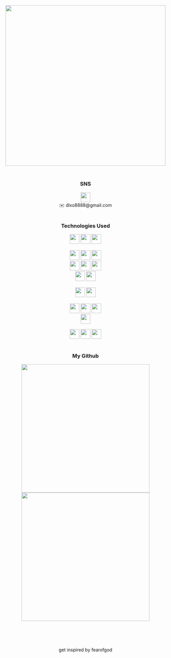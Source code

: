 <div align='center'>
<img src="https://velog.velcdn.com/images/fearofcod/profile/51fa5a5e-f7b6-4fc9-93f6-5ec52d930054/image.png" height="500">
  </div><br>
 <H2> </H2>

 <div align='center'>
    <H3> SNS </H3>
    <a href="https://velog.io/@fearofcod"><img src="https://img.shields.io/badge/Velog-20C997?style=flat-square&logo=Velog&logoColor=white" height="30"/></a><br>
    <a href=mailto:dlxo8888@gmail.com style="text-decoration: none;">✉️</a>
   dlxo8888@gmail.com
  </div><br>

<div align='center' > 
 
 <H3>Technologies Used </H3>
  
  <img src="https://img.shields.io/badge/java-007396?style=for-the-badge&logo=java&logoColor=white" height="30">   
  <img src="https://img.shields.io/badge/springboot-6DB33F?style=for-the-badge&logo=spring&logoColor=white" height="30"> 
  
  <img src="https://img.shields.io/badge/springsecurity-6DB33F?style=for-the-badge&logo=springsecurity&logoColor=white" height="30"> 
  
  <br>
  <br>
  <img src="https://img.shields.io/badge/javascript-F7DF1E?style=for-the-badge&logo=javascript&logoColor=black" height="30"> 
  <img src="https://img.shields.io/badge/react-61DAFB?style=for-the-badge&logo=react&logoColor=black" height="30"> 
  <img src="https://img.shields.io/badge/node.js-339933?style=for-the-badge&logo=Node.js&logoColor=white" height="30"> 
  <br>
   <img src="https://img.shields.io/badge/html-E34F26?style=for-the-badge&logo=html5&logoColor=white" height="30"> 
  <img src="https://img.shields.io/badge/css-1572B6?style=for-the-badge&logo=css3&logoColor=white" height="30"> 
  <img src="https://img.shields.io/badge/styled components-DB7093?style=for-the-badge&logo=styledcomponents&logoColor=white" height="30"> 

  <br>
  <img src="https://img.shields.io/badge/reactquery-FF4154?style=for-the-badge&logo=reactquery&logoColor=white" height="30"> 
  <img src="https://img.shields.io/badge/recoil-3578E5?style=for-the-badge&logo=recoil&logoColor=white" height="30"> 
    <br>
   <br>
  <img src="https://img.shields.io/badge/oracle-F80000?style=for-the-badge&logo=oracle&logoColor=white" height="30"> 
  <img src="https://img.shields.io/badge/mysql-4479A1?style=for-the-badge&logo=mysql&logoColor=white" height="30"> 
    <br>
   <br>
  <img src="https://img.shields.io/badge/amazonaws-232F3E?style=for-the-badge&logo=amazonaws&logoColor=white" height="30"> 
  <img src="https://img.shields.io/badge/kubernetes-326CE5?style=for-the-badge&logo=kubernetes&logoColor=white" height="30"> 
  <img src="https://img.shields.io/badge/nginx-009639?style=for-the-badge&logo=nginx&logoColor=white" height="30">     
  <br>
  <img src="https://img.shields.io/badge/docker-009639?style=for-the-badge&logo=docker&logoColor=white" height="30"> 
  
  <br>
  <br>
  <img src="https://img.shields.io/badge/sourcetree-0052CC?style=for-the-badge&logo=sourcetree&logoColor=white" height="30">  
  <img src="https://img.shields.io/badge/notion-000000?style=for-the-badge&logo=notion&logoColor=white" height="30">
  
  <img src="https://img.shields.io/badge/velog-20C997?style=for-the-badge&logo=velog&logoColor=white" height="30">

  
  
</div>
<br>
  
<div align='center' height=50px>
 <H3>My Github</H3>
<img src= "https://github-readme-stats.vercel.app/api?username=fearofgod0001&show_icons=true" width="400">
  <br>
<img src="https://github-readme-stats.vercel.app/api/top-langs/?username=fearofgod0001&layout=compact""(https://github.com/fearofgod0001/github-readme-stats" width="400">
</div>
<br>
<br>
 <div align='center'>
  
   <H2> </H2>
   <br>
get inspired by fearofgod
</div><br>


  
  

<!--
**fearofgod0001/fearofgod0001** is a ✨ _special_ ✨ repository because its `README.md` (this file) appears on your GitHub profile.

Here are some ideas to get you started:

- 🔭 I’m currently working on ...
- 🌱 I’m currently learning ...
- 👯 I’m looking to collaborate on ...
- 🤔 I’m looking for help with ...
- 💬 Ask me about ...
- 📫 How to reach me: ...
- 😄 Pronouns: ...
- ⚡ Fun fact: ...
-->
